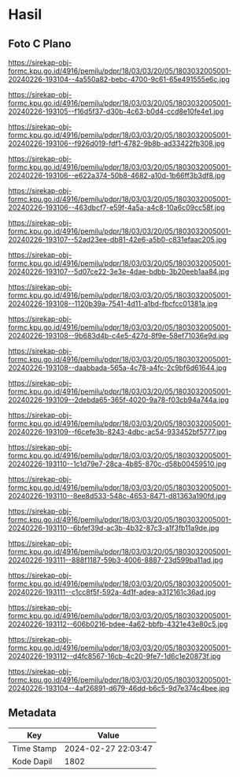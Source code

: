 # Hasil

## Foto C Plano

https://sirekap-obj-formc.kpu.go.id/4916/pemilu/pdpr/18/03/03/20/05/1803032005001-20240226-193104--4a550a82-bebc-4700-9c61-65e491555e6c.jpg

https://sirekap-obj-formc.kpu.go.id/4916/pemilu/pdpr/18/03/03/20/05/1803032005001-20240226-193105--f16d5f37-d30b-4c63-b0d4-ccd8e10fe4e1.jpg

https://sirekap-obj-formc.kpu.go.id/4916/pemilu/pdpr/18/03/03/20/05/1803032005001-20240226-193106--f926d019-fdf1-4782-9b8b-ad33422fb308.jpg

https://sirekap-obj-formc.kpu.go.id/4916/pemilu/pdpr/18/03/03/20/05/1803032005001-20240226-193106--e622a374-50b8-4682-a10d-1b66ff3b3df8.jpg

https://sirekap-obj-formc.kpu.go.id/4916/pemilu/pdpr/18/03/03/20/05/1803032005001-20240226-193106--463dbcf7-e59f-4a5a-a4c8-10a6c09cc58f.jpg

https://sirekap-obj-formc.kpu.go.id/4916/pemilu/pdpr/18/03/03/20/05/1803032005001-20240226-193107--52ad23ee-db81-42e6-a5b0-c831efaac205.jpg

https://sirekap-obj-formc.kpu.go.id/4916/pemilu/pdpr/18/03/03/20/05/1803032005001-20240226-193107--5d07ce22-3e3e-4dae-bdbb-3b20eeb1aa84.jpg

https://sirekap-obj-formc.kpu.go.id/4916/pemilu/pdpr/18/03/03/20/05/1803032005001-20240226-193108--1120b39a-7541-4d11-a1bd-fbcfcc01381a.jpg

https://sirekap-obj-formc.kpu.go.id/4916/pemilu/pdpr/18/03/03/20/05/1803032005001-20240226-193108--9b683d4b-c4e5-427d-8f9e-58ef71036e9d.jpg

https://sirekap-obj-formc.kpu.go.id/4916/pemilu/pdpr/18/03/03/20/05/1803032005001-20240226-193108--daabbada-565a-4c78-a4fc-2c9bf6d61644.jpg

https://sirekap-obj-formc.kpu.go.id/4916/pemilu/pdpr/18/03/03/20/05/1803032005001-20240226-193109--2debda65-365f-4020-9a78-f03cb94a744a.jpg

https://sirekap-obj-formc.kpu.go.id/4916/pemilu/pdpr/18/03/03/20/05/1803032005001-20240226-193109--f6cefe3b-8243-4dbc-ac54-933452bf5777.jpg

https://sirekap-obj-formc.kpu.go.id/4916/pemilu/pdpr/18/03/03/20/05/1803032005001-20240226-193110--1c1d79e7-28ca-4b85-870c-d58b00459510.jpg

https://sirekap-obj-formc.kpu.go.id/4916/pemilu/pdpr/18/03/03/20/05/1803032005001-20240226-193110--8ee8d533-548c-4653-8471-d81363a190fd.jpg

https://sirekap-obj-formc.kpu.go.id/4916/pemilu/pdpr/18/03/03/20/05/1803032005001-20240226-193110--6bfef39d-ac3b-4b32-87c3-a1f3fb11a9de.jpg

https://sirekap-obj-formc.kpu.go.id/4916/pemilu/pdpr/18/03/03/20/05/1803032005001-20240226-193111--888f1187-59b3-4006-8887-23d599ba11ad.jpg

https://sirekap-obj-formc.kpu.go.id/4916/pemilu/pdpr/18/03/03/20/05/1803032005001-20240226-193111--c1cc8f5f-592a-4d1f-adea-a312161c36ad.jpg

https://sirekap-obj-formc.kpu.go.id/4916/pemilu/pdpr/18/03/03/20/05/1803032005001-20240226-193112--606b0216-bdee-4a62-bbfb-4321e43e80c5.jpg

https://sirekap-obj-formc.kpu.go.id/4916/pemilu/pdpr/18/03/03/20/05/1803032005001-20240226-193112--d4fc8567-16cb-4c20-9fe7-1d6c1e20873f.jpg

https://sirekap-obj-formc.kpu.go.id/4916/pemilu/pdpr/18/03/03/20/05/1803032005001-20240226-193104--4af26891-d679-46dd-b6c5-9d7e374c4bee.jpg


## Metadata

| Key        | Value               |
| ---------- | ------------------- |
| Time Stamp | 2024-02-27 22:03:47 |
| Kode Dapil | 1802                |



